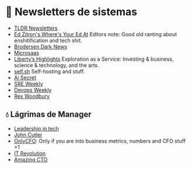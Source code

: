 # 📨 Newsletters de sistemas

- [TLDR Newsletters](https://tldr.tech/newsletters)
- [Ed Zitron's Where's Your Ed At](https://www.wheresyoured.at/) Editors note: Good old ranting about enshitification and tech shit.
- [Brodersen Dark News](https://www.brodersendarknews.com/)
- [Microsaas](https://substack.com/@msiplaceholder)
- [Liberty’s Highlights](https://www.libertyrpf.com/subscribe) Exploration as a Service: Investing & business, science & technology, and the arts.
- [self.sh](https://selfh.st/) Self-hosting and stuff.
- [Ai Secret](https://aisecret.us/)
- [SRE Weekly](https://sreweekly.com/)
- [Devops Weekly](https://www.devopsweekly.com/)
- [Rex Woodbury](https://substack.com/@digitalnative)

## 💧 Lágrimas de Manager

- [Leadership in tech](https://leadershipintech.com/)
- [John Cutler](https://substack.com/@cutlefish)
- [OnlyCFO](https://substack.com/@onlycfo): Only if you are into business metrics, numbers and CFO stuff +1
- [IT Revolution](https://itrevolution.com/)
- [Amazing CTO](https://www.amazingcto.com/cto-newsletter/)